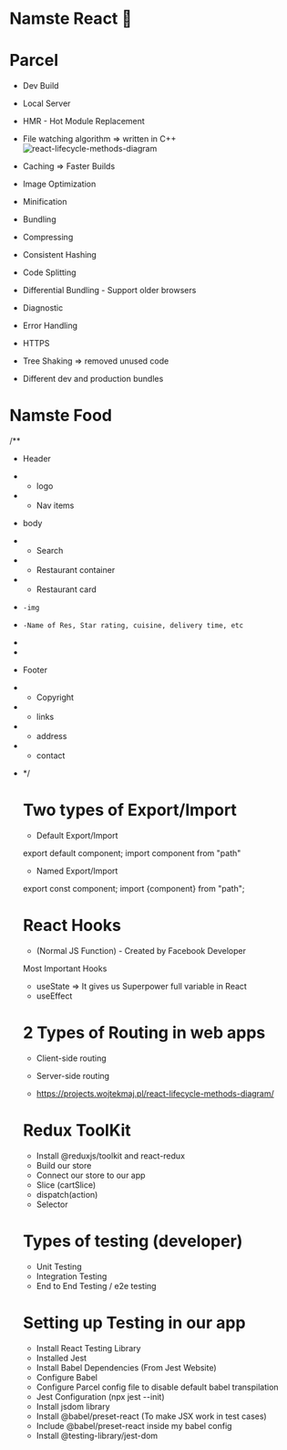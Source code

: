 # Namste React 🚀

# Parcel
- Dev Build
- Local Server
- HMR - Hot Module Replacement
- File watching algorithm => written in C++![react-lifecycle-methods-diagram](https://github.com/bk408/namste-react/assets/116827830/79233dae-7db6-476f-bcef-dfe278e3b3e7)

- Caching => Faster Builds
- Image Optimization
- Minification
- Bundling
- Compressing
- Consistent Hashing
- Code Splitting
- Differential Bundling - Support older browsers
- Diagnostic
- Error Handling
- HTTPS
- Tree Shaking => removed unused code
- Different dev and production bundles

# Namste Food

/\*\*

- Header
- - logo
- - Nav items
- body
- - Search
- - Restaurant container
- - Restaurant card
-     -img
-     -Name of Res, Star rating, cuisine, delivery time, etc
-
-
- Footer
- - Copyright
- - links
- - address
- - contact
- \*/

  # Two types of Export/Import

  - Default Export/Import

  export default component;
  import component from "path"

  - Named Export/Import

  export const component;
  import {component} from "path";

  # React Hooks

  - (Normal JS Function) - Created by Facebook Developer

  Most Important Hooks

  - useState => It gives us Superpower full variable in React
  - useEffect

  # 2 Types of Routing in web apps

  - Client-side routing
  - Server-side routing



  - https://projects.wojtekmaj.pl/react-lifecycle-methods-diagram/

  # Redux ToolKit

  - Install @reduxjs/toolkit and react-redux
  - Build our store
  - Connect our store to our app
  - Slice (cartSlice)
  - dispatch(action)
  - Selector


  # Types of testing (developer)

  - Unit Testing
  - Integration Testing
  - End to End Testing / e2e testing

  # Setting up Testing in our app

  - Install React Testing Library
  - Installed Jest
  - Install Babel Dependencies  (From Jest Website)
  - Configure Babel
  - Configure Parcel config file to disable default babel transpilation 
  - Jest Configuration  (npx jest --init)
  - Install jsdom library 
  - Install @babel/preset-react  (To make JSX work in test cases)
  - Include @babel/preset-react inside my babel config
  - Install @testing-library/jest-dom 

